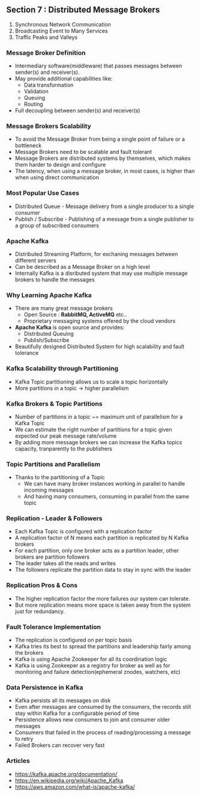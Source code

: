 ## Section 7 : Distributed Message Brokers

1. Synchronous Network Communication 
2. Broadcasting Event to Many Services
3. Traffic Peaks and Valleys

### Message Broker Definition
- Intermediary software(middleware) that passes messages between sender(s) and receiver(s).
- May provide additional capabilities like:
  - Data transformation
  - Validation
  - Queuing
  - Routing
- Full decoupling between sender(s) and receiver(s)

### Message Brokers Scalability
- To avoid the Message Broker from being a single point of failure or a bottleneck
- Message Brokers need to be scalable and fault tolerant
- Message Brokers are distributed systems by themselves, which makes them harder to design and configure
- The latency, when using a message broker, in most cases, is higher than when using direct communication

### Most Popular Use Cases
- Distributed Queue - Message delivery from a single producer to a single consumer
- Publish / Subscribe - Publishing of a message from a single publisher to a group of subscribed consumers

### Apache Kafka
- Distributed Streaming Platform, for exchaning messages between different servers
- Can be described as a Message Broker on a high level
- Internally Kafka is a disributed system that may use multiple message brokers to handle the messages

### Why Learning Apache Kafka
- There are many great message brokers
  - Open Source : **RabbitMQ, ActiveMQ** etc..
  - Proprietary messaging systems offered by the cloud vendors
- **Apache Kafka** is open source and provides:
  - Distributed Queuing
  - Publish/Subscribe
- Beautifully designed Distributed System for high scalability and fault tolerance

### Kafka Scalability through Partitioning
- Kafka Topic partitioning allows us to scale a topic horizontally
- More partitions in a topic -> higher parallelism

### Kafka Brokers & Topic Partitions
- Number of partitions in a topic ~= maximum unit of parallelism for a Kafka Topic
- We can estimate the right number of partitions for a topic given expected our peak message rate/volume
- By adding more message brokers we can increase the Kafka topics capacity, tranparently to the publishers

### Topic Partitions and Parallelism
- Thanks to the partitioning of a Topic
  - We can have many broker instances working in parallel to handle incoming messages
  - And having many consumers, consuming in parallel from the same topic

### Replication - Leader & Followers
- Each Kafka Topic is configured with a replication factor
- A replication factor of N means each partition is replicated by N Kafka brokers
- For each partition, only one broker acts as a partition leader, other brokers are partition followers
- The leader takes all the reads and writes
- The followers replicate the partition data to stay in sync with the leader

### Replication Pros & Cons
- The higher replication factor the more failures our system can tolerate. 
- But more replication means more space is taken away from the system just for redundancy.

### Fault Tolerance Implementation
- The replication is configured on per topic basis
- Kafka tries its best to spread the partitions and leadership fairly among the brokers
- Kafka is using Apache Zookeeper for all its coordination logic
- Kafka is using Zookeeper as a registry for broker as well as for monitoring and failure detection(ephemeral znodes, watchers, etc)

### Data Persistence in Kafka
- Kafka persists all its messages on disk 
- Even after messages are consumed by the consumers, the records still stay within Kafka for a configurable period of time
- Persistence allows new consumers to join and consumer older messages
- Consumers that failed in the process of reading/processing a message to retry
- Failed Brokers can recover very fast

### Articles
- https://kafka.apache.org/documentation/ 
- https://en.wikipedia.org/wiki/Apache_Kafka
- https://aws.amazon.com/what-is/apache-kafka/